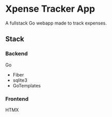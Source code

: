 # Xpense Tracker App
A fullstack Go webapp made to track expenses.

## Stack
### Backend
Go
- Fiber
- sqlite3
- GoTemplates
### Frontend
HTMX
